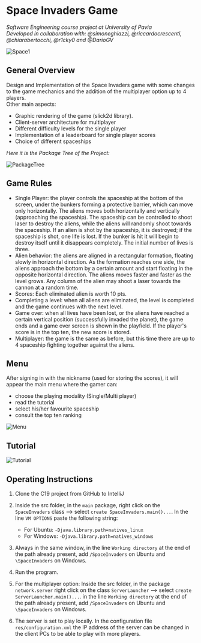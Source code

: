 # Space Invaders Game

*Software Engineering course project at University of Pavia  
Developed in collaboration with: @simoneghiazzi, @riccardocrescenti, @chiarabertocchi, @r1cky0 and @DarioGV*

![Space1](https://user-images.githubusercontent.com/48442855/139663489-8d8d087f-c956-443c-be48-bc13fbcdf41e.png)

## General Overview

Design and Implementation of the Space Invaders game with some changes to the game mechanics and the addition of the multiplayer option up to 4 players.  
Other main aspects:
- Graphic rendering of the game (slick2d library).
- Client-server architecture for multiplayer
- Different difficulty levels for the single player
- Implementation of a leaderboard for single player scores
- Choice of different spaceships

*Here it is the Package Tree of the Project:*

![PackageTree](https://user-images.githubusercontent.com/48442855/139663308-97eac2de-2088-4fe4-9e59-253be8da1d9f.png)

## Game Rules

- Single Player: the player controls the spaceship at the bottom of the screen, under the bunkers forming a protective barrier, which can move only horizontally. The aliens moves both horizontally and vertically (approaching the spaceship). The spaceship can be controlled to shoot laser to destroy the aliens, while the aliens will randomly shoot towards the spaceship. If an alien is shot by the spaceship, it is destroyed; if the spaceship is shot, one life is lost. If the bunker is hit it will begin to destroy itself until it disappears completely. The initial number of lives is three.
- Alien behavior: the aliens are aligned in a rectangular formation, floating slowly in horizontal direction. As the formation reaches one side, the aliens approach the bottom by a certain amount and start floating in the opposite horizontal direction. The aliens moves faster and faster as the level grows. Any column of the alien may shoot a laser towards the cannon at a random time.
- Scores: Each eliminated alien is worth 10 pts.
- Completing a level: when all aliens are eliminated, the level is completed and the game continues with the next level. 
- Game over: when all lives have been lost, or the aliens have reached a certain vertical position (successfully invaded the planet), the game ends and a game over screen is shown in the playfield. If the player's score is in the top ten, the new score is stored.
- Multiplayer: the game is the same as before, but this time there are up to 4 spaceship fighting together against the aliens.

## Menu
After signing in with the nickname (used for storing the scores), it will appear the main menu where the gamer can:
- choose the playing modality (Single/Multi player)
- read the tutorial
- select his/her favourite spaceship
- consult the top ten ranking

![Menu](https://user-images.githubusercontent.com/48442855/139665550-6799a42b-a514-47c2-be28-dce105461f24.png)

## Tutorial 

![Tutorial](https://user-images.githubusercontent.com/48442855/139663683-e28e8625-df40-4100-861d-399888fc9938.png)

## Operating Instructions

1. Clone the C19 project from GitHub to IntelliJ

3. Inside the src folder, in the `main` package, right click on the `SpaceInvaders` class --> select `create SpaceInvaders.main()...`. In the line `VM OPTIONS` paste the following string:
	* For Ubuntu: `-Djava.library.path=natives_linux`
	* For Windows: `-Djava.library.path=natives_windows`

4. Always in the same window, in the line `Working directory` at the end of the path already present, add `/SpaceInvaders` on Ubuntu and `\SpaceInvaders` on Windows.

6. Run the program.

8. For the multiplayer option: Inside the src folder, in the package `network.server` right click on the class `ServerLauncher` --> select `create ServerLauncher.main()...`. in the line `Working directory` at the end of the path already present, add `/SpaceInvaders` on Ubuntu and `\SpaceInvaders` on Windows.

9. The server is set to play locally. In the configuration file `res/configuration.xml` the IP address of the server can be changed in the client PCs to be able to play with more players.
